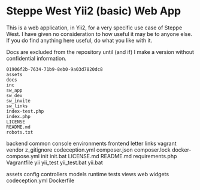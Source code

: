 # Steppe West Yii2 (basic) Web App

This is a web application, in Yii2, for a very specific use case of Steppe West. I have given no consideration to how useful it may be to anyone else. If you do find anything here useful, do what you like with it.

Docs are excluded from the repository until (and if) I make a version without confidential information.



```
01906f2b-7634-71b9-8eb0-9a03d7820dc8
assets
docs
inc
sw_app
sw_dev
sw_invite
sw_links
index-test.php
index.php
LICENSE
README.md
robots.txt
```



backend
common
console
environments
frontend
letter
links
vagrant
vendor
z_gitignore
codeception.yml
composer.json
composer.lock
docker-compose.yml
init
init.bat
LICENSE.md
README.md
requirements.php
Vagrantfile
yii
yii_test
yii_test.bat
yii.bat


assets
config
controllers
models
runtime
tests
views
web
widgets
codeception.yml
Dockerfile


